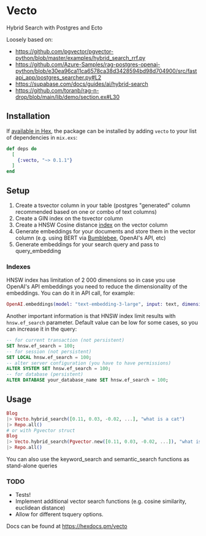 # Vecto

Hybrid Search with Postgres and Ecto

Loosely based on:

- https://github.com/pgvector/pgvector-python/blob/master/examples/hybrid_search_rrf.py
- https://github.com/Azure-Samples/rag-postgres-openai-python/blob/e30ea96ca11ca6578ca38d3428594bd98d704900/src/fastapi_app/postgres_searcher.py#L2
- https://supabase.com/docs/guides/ai/hybrid-search
- https://github.com/toranb/rag-n-drop/blob/main/lib/demo/section.ex#L30

## Installation

If [available in Hex](https://hex.pm/docs/publish), the package can be installed
by adding `vecto` to your list of dependencies in `mix.exs`:

```elixir
def deps do
  [
    {:vecto, "~> 0.1.1"}
  ]
end
```

## Setup

1. Create a tsvector column in your table (postgres "generated" column recommended based on one or combo of text columns)
2. Create a GIN index on the tsvector column
3. Create a HNSW Cosine distance [index](https://github.com/pgvector/pgvector?tab=readme-ov-file#hnsw) on the vector column
4. Generate embeddings for your documents and store them in the vector column (e.g. using BERT via [Bumblebee](https://github.com/elixir-nx/bumblebee), OpenAI's API, etc)
5. Generate embeddings for your search query and pass to query_embedding

### Indexes

HNSW index has limitation of 2 000 dimensions so in case you use OpenAI's API embeddings you need to reduce the dimensionality of the embeddings. You can do it in API call, for example:

```elixir
OpenAI.embeddings(model: "text-embedding-3-large", input: text, dimensions: 2_000)
```

Another important information is that HNSW index limit results with `hnsw.ef_search` parameter. Default value can be low for some cases, so you can increase it in the query:

```sql
-- for current transaction (not persistent)
SET hnsw.ef_search = 100;
-- for session (not persistent)
SET LOCAL hnsw.ef_search = 100;
-- alter server configuration (you have to have permissions)
ALTER SYSTEM SET hnsw.ef_search = 100;
-- for database (persistent)
ALTER DATABASE your_database_name SET hnsw.ef_search = 100;
```

## Usage

```elixir
Blog
|> Vecto.hybrid_search([0.11, 0.03, -0.02, ...], "what is a cat")
|> Repo.all()
# or with Pgvector struct
Blog
|> Vecto.hybrid_search(Pgvector.new([0.11, 0.03, -0.02, ...]), "what is a cat")
|> Repo.all()
```

You can also use the keyword_search and semantic_search functions as stand-alone queries

### TODO

- Tests!
- Implement additional vector search functions (e.g. cosine similarity, euclidean distance)
- Allow for different tsquery options.

Docs can be found at <https://hexdocs.pm/vecto>
